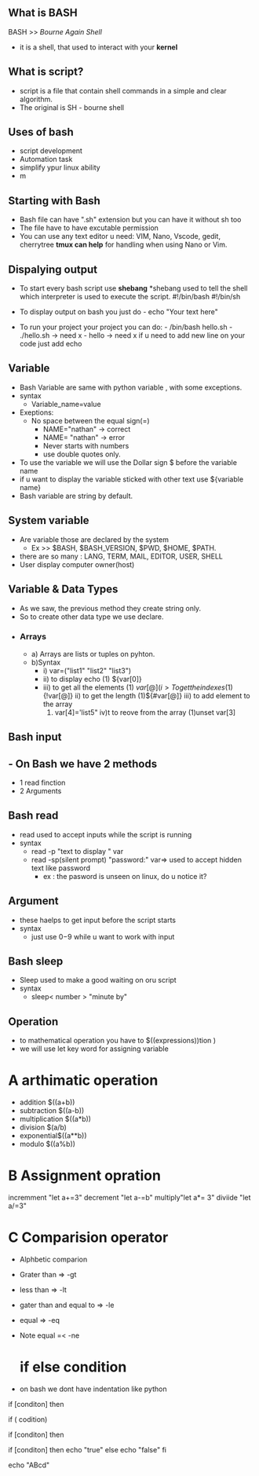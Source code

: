  ## What is BASH
BASH  >> *Bourne Again Shell*
- it is a shell, that used to interact with your **kernel**
##  What is script?
- script is a file that contain shell commands in a simple and clear algorithm.
- The original is SH - bourne shell 
## Uses of bash 
- script development 
- Automation  task
- simplify ypur linux ability
- m
## Starting with Bash
- Bash file can have ".sh" extension but you can have it without sh too
- The file have to have excutable permission
- You can use any text editor u need: VIM, Nano, Vscode, gedit, cherrytree
**tmux can help** for handling when using Nano or Vim.
## Dispalying  output 
-  To start every bash script use **shebang**
*shebang used to tell the shell which interpreter is used  to execute the script.
     #!/bin/bash
     #!/bin/sh

- To display output on bash you just do 
      -  echo  "Your text here"
 - To run your project your project you can do:
        - /bin/bash hello.sh
        - ./hello.sh -> need x
        - hello -> need x
if u need to add new line on your code just add echo 
## Variable
- Bash Variable are same with python variable , with some exceptions.
- syntax
     - Variable_name=value
- Exeptions:
     - No space between the equal sign(=)
         - NAME="nathan" -> correct
         - NAME= "nathan" -> error
         - Never starts with numbers 
         - use double quotes only.
 - To use the variable we will use the Dollar sign $ before the variable name 
 - if u want to display the variable sticked with other text use ${variable name}
 - Bash variable are string by default.
## System variable
 - Are variable those are declared by the system
     - Ex >> $BASH, $BASH_VERSION, $PWD, $HOME, $PATH.
 - there are so many : LANG, TERM, MAIL, EDITOR, USER, SHELL
 - User display computer owner(host)
## Variable & Data Types
- As we saw, the previous method they create string only.
- So to create other data type we use declare.
- ### Arrays
     - a)  Arrays are lists or tuples on pyhton.
     - b)Syntax
        - i) var=("list1"  "list2"  "list3")
        - ii) to display echo 
             (1) ${var[0]}
        - iii) to get all the elements
              (1) ${var[@]}
         (i> To get the indexes
              (1)${!var[@]}
        ii) to get the length
              (1)${#var[@]}
          iii) to add element to the array
             1) var[4]='list5"
        iv)t to reove from the array
          (1)unset var[3]

## Bash input
## - On Bash we have 2 methods
   - 1 read finction
   -  2 Arguments
##  Bash read
- read used to accept inputs while the script is running
- syntax
    -  read -p "text to display " var
    - read -sp(silent prompt) "password:" var=> used to accept hidden text like password
         - ex : the pasword is unseen on linux, do u notice it?
## Argument
- these haelps to get input before the script starts
- syntax 
    -  just use $0-$9 while u want to work with input



## Bash sleep 
- Sleep used to make a good waiting on  oru script
- syntax 
     -   sleep< number >  "minute by"




## Operation
- to mathematical operation you have to $((expressions))tion )
- we will use let key word for assigning variable 
# A arthimatic operation
- addition $((a+b))
- subtraction $((a-b))
- multiplication $((a*b))
- division $(a/b)
- exponential$((a**b))
- modulo $((a%b))
# B Assignment opration 
incremment "let a+=3"
decrement "let a-=b"
multiply"let a*= 3"
diviide "let a/=3"
#  C Comparision operator
- Alphbetic comparion 
- Grater than => -gt
- less than => -lt
- gater than and equal to => -le
- equal => -eq
- Note equal =< -ne
  
  # if else condition
- on bash we dont have indentation like python 



if [conditon]
then 


if ( codition)


if [conditon]
then 

if [conditon]
then 
echo "true"
else
echo "false"
fi


echo "ABcd"


